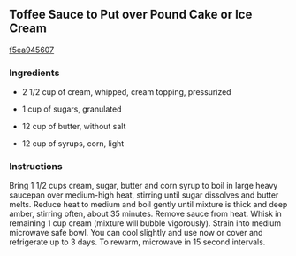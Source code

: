 ## Toffee Sauce to Put over Pound Cake or Ice Cream

[f5ea945607](http://www.food.com/recipe/toffee-sauce-to-put-over-pound-cake-or-ice-cream-376305)

### Ingredients

 - 2 1/2 cup of cream, whipped, cream topping, pressurized

 - 1 cup of sugars, granulated

 - 12 cup of butter, without salt

 - 12 cup of syrups, corn, light

### Instructions

Bring 1 1/2 cups cream, sugar, butter and corn syrup to boil in large heavy saucepan over medium-high heat, stirring until sugar dissolves and butter melts. Reduce heat to medium and boil gently until mixture is thick and deep amber, stirring often, about 35 minutes. Remove sauce from heat. Whisk in remaining 1 cup cream (mixture will bubble vigorously). Strain into medium microwave safe bowl. You can cool slightly and use now or cover and refrigerate up to 3 days. To rewarm, microwave in 15 second intervals.